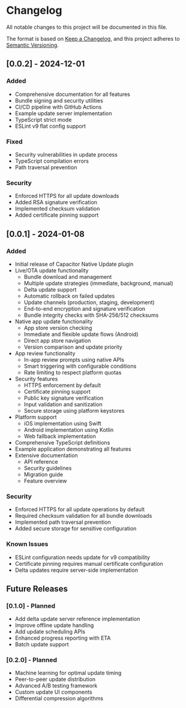 # Changelog

All notable changes to this project will be documented in this file.

The format is based on [Keep a Changelog](https://keepachangelog.com/en/1.0.0/),
and this project adheres to [Semantic Versioning](https://semver.org/spec/v2.0.0.html).

## [0.0.2] - 2024-12-01

### Added
- Comprehensive documentation for all features
- Bundle signing and security utilities
- CI/CD pipeline with GitHub Actions
- Example update server implementation
- TypeScript strict mode
- ESLint v9 flat config support

### Fixed
- Security vulnerabilities in update process
- TypeScript compilation errors
- Path traversal prevention

### Security
- Enforced HTTPS for all update downloads
- Added RSA signature verification
- Implemented checksum validation
- Added certificate pinning support

## [0.0.1] - 2024-01-08

### Added
- Initial release of Capacitor Native Update plugin
- Live/OTA update functionality
  - Bundle download and management
  - Multiple update strategies (immediate, background, manual)
  - Delta update support
  - Automatic rollback on failed updates
  - Update channels (production, staging, development)
  - End-to-end encryption and signature verification
  - Bundle integrity checks with SHA-256/512 checksums
- Native app update functionality
  - App store version checking
  - Immediate and flexible update flows (Android)
  - Direct app store navigation
  - Version comparison and update priority
- App review functionality
  - In-app review prompts using native APIs
  - Smart triggering with configurable conditions
  - Rate limiting to respect platform quotas
- Security features
  - HTTPS enforcement by default
  - Certificate pinning support
  - Public key signature verification
  - Input validation and sanitization
  - Secure storage using platform keystores
- Platform support
  - iOS implementation using Swift
  - Android implementation using Kotlin
  - Web fallback implementation
- Comprehensive TypeScript definitions
- Example application demonstrating all features
- Extensive documentation
  - API reference
  - Security guidelines
  - Migration guide
  - Feature overview

### Security
- Enforced HTTPS for all update operations by default
- Required checksum validation for all bundle downloads
- Implemented path traversal prevention
- Added secure storage for sensitive configuration

### Known Issues
- ESLint configuration needs update for v9 compatibility
- Certificate pinning requires manual certificate configuration
- Delta updates require server-side implementation

## Future Releases

### [0.1.0] - Planned
- Add delta update server reference implementation
- Improve offline update handling
- Add update scheduling APIs
- Enhanced progress reporting with ETA
- Batch update support

### [0.2.0] - Planned
- Machine learning for optimal update timing
- Peer-to-peer update distribution
- Advanced A/B testing framework
- Custom update UI components
- Differential compression algorithms